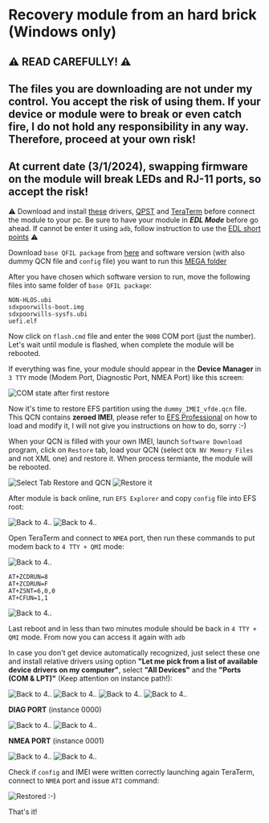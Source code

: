 # Recovery module from an hard brick (Windows only)


## ⚠️ READ CAREFULLY! ⚠️
##  The files you are downloading are not under my control. You accept the risk of using them. If your device or module were to break or even catch fire, I do not hold any responsibility in any way. Therefore, proceed at your own risk!
## At current date (3/1/2024), swapping firmware on the module will break LEDs and RJ-11 ports, so accept the risk!

⚠️ Download and install [these](https://mega.nz/folder/C1w1WLTa#46TCvg4-rq123fTFxEEbdg) drivers, [QPST](https://qpsttool.com/qpst-tool-v2-7-496) and [TeraTerm](https://github.com/TeraTermProject/teraterm/releases/tag/v5.1) before connect the module to your pc. 
Be sure to have your module in ***EDL Mode*** before go ahead. 
If cannot be enter it using `adb`, follow instruction to use the [EDL short points](https://github.com/stich86/ZTE-MF289F-Recovery/blob/main/enter_edl_brick.md) ⚠️


Download `base QFIL package` from [here](https://mega.nz/folder/q5xl0RCJ#DX-kzPZ3SzQBxm-Q5D1e9w) and software version (with also dummy QCN file and `config` file) you want to run this [MEGA folder](https://mega.nz/folder/KlhwlR5C#K0q2i7tdBYPFvdSESDUrPQ) 

After you have chosen which software version to run, move the following files into same folder of `base QFIL package`:

```
NON-HLOS.ubi
sdxpoorwills-boot.img  
sdxpoorwills-sysfs.ubi 
uefi.elf
```

Now click on `flash.cmd` file and enter the `9008` COM port (just the number). Let's wait until module is flashed, when complete the module will be rebooted.

If everything was fine, your module should appear in the **Device Manager** in `3 TTY` mode (Modem Port, Diagnostic Port, NMEA Port) like this screen:

<img src="asset/modem_after_first_restore.png" alt="COM state after first restore" width="auto" height="auto">

Now it's time to restore EFS partition using the `dummy_IMEI_vfde.qcn` file. This QCN contains **zeroed IMEI**, please refer to [EFS Professional](https://xdaforums.com/t/tool-updated-29-12-14-efs-professional-v2-1-80b-also-for-non-samsung-devices.1308546/) on how to load and modify it, I will not give you instructions on how to do, sorry :-)

When your QCN is filled with your own IMEI, launch `Software Download` program, click on `Restore` tab, load your QCN (select `QCN NV Memory Files` and not XML one) and restore it. When process termiante, the module will be rebooted.

<img src="asset/restore_qcn_1.png" alt="Select Tab Restore and QCN" width="auto" height="auto">

<img src="asset/restore_qcn_2.png" alt="Restore it" width="auto" height="auto">

After module is back online, run `EFS Explorer` and copy `config` file into EFS root:

<img src="asset/efs_explorer_connect.png" alt="Back to 4.." width="auto" height="auto">

<img src="asset/efs_explorer_restore_config.png" alt="Back to 4.." width="auto" height="auto">

Open TeraTerm and connect to `NMEA` port, then run these commands to put modem back to `4 TTY + QMI` mode:

<img src="asset/teraterm_at_configuration.png" alt="Back to 4.." width="auto" height="auto">

```
AT+ZCDRUN=8
AT+ZCDRUN=F
AT+ZSNT=6,0,0
AT+CFUN=1,1
```

<img src="asset/teraterm_at_commands.png" alt="Back to 4.." width="auto" height="auto">

Last reboot and in less than two minutes module should be back in `4 TTY + QMI` mode. From now you can access it again with `adb`

In case you don't get device automatically recognized, just select these one and install relative drivers using option **"Let me pick from a list of available device drivers on my computer"**, select **"All Devices"** and the **"Ports (COM & LPT)"** (Keep attention on instance path!):

<img src="asset/zte_before_flash_select_driver_1.png" alt="Back to 4.." width="auto" height="auto">
<img src="asset/zte_before_flash_select_driver_2.png" alt="Back to 4.." width="auto" height="auto">
<img src="asset/zte_before_flash_select_driver_3.png" alt="Back to 4.." width="auto" height="auto">
<img src="asset/zte_before_flash_select_driver_4.png" alt="Back to 4.." width="auto" height="auto">

**DIAG PORT** (instance 0000)

<img src="asset/zte_after_flash_DIAG_port_driver_1.png" alt="Back to 4.." width="auto" height="auto">
<img src="asset/zte_after_flash_DIAG_port_driver_2.png" alt="Back to 4.." width="auto" height="auto">

**NMEA PORT** (instance 0001)

<img src="asset/zte_after_flash_NMEA_port_driver_1.png" alt="Back to 4.." width="auto" height="auto">
<img src="asset/zte_after_flash_NMEA_port_driver_2.png" alt="Back to 4.." width="auto" height="auto">

Check if `config` and IMEI were written correctly launching again TeraTerm, connect to `NMEA` port and issue `ATI` command:

<img src="asset/teraterm_ati.png" alt="Restored :-)" width="auto" height="auto">

That's it!
